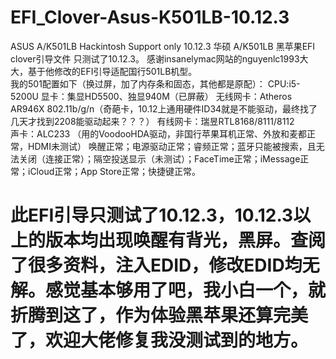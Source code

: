 # EFI_Clover-Asus-K501LB-10.12.3
ASUS A/K501LB Hackintosh Support only 10.12.3 华硕 A/K501LB 黑苹果EFI clover引导文件 只测试了10.12.3。   感谢insanelymac网站的nguyenlc1993大大，基于他修改的EFI引导适配国行501LB机型。  
我的501配置如下（换过屏，加了内存条和固态，其他都是原配）：  CPU:i5-5200U  显卡：集显HD5500、独显940M（已屏蔽）  无线网卡：Atheros AR946X 802.11b/g/n（奇葩卡，10.12上通用硬件ID34就是不能驱动，最终找了几天才找到2208能驱动起来？？？）  有线网卡：瑞昱RTL8168/8111/8112    
声卡：ALC233 （用的VoodooHDA驱动，非国行苹果耳机正常、外放和麦都正常，HDMI未测试）  唤醒正常；电源驱动正常；睿频正常；蓝牙只能被搜索，且无法关闭（连接正常）；隔空投送显示（未测试）；FaceTime正常；iMessage正常；iCloud正常；App Store正常；快捷键正常。  
# 此EFI引导只测试了10.12.3，10.12.3以上的版本均出现唤醒有背光，黑屏。查阅了很多资料，注入EDID，修改EDID均无解。感觉基本够用了吧，我小白一个，就折腾到这了，作为体验黑苹果还算完美了，欢迎大佬修复我没测试到的地方。
